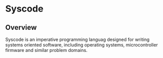 # Syscode

## Overview
Syscode is an imperative programming languag designed for writing systems oriented software, including operating systems, microcontroller firmware and similar problem domains.

